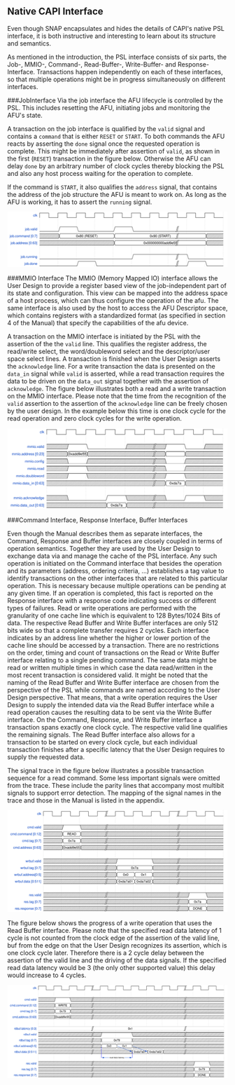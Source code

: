 ## Native CAPI Interface

Even though SNAP encapsulates and hides the details of CAPI's native PSL interface, it is both instructive and interesting to learn about its structure and semantics.

As mentioned in the introduction, the PSL interface consists of six parts, the Job-, MMIO-, Command-, Read-Buffer-, Write-Buffer- and Response-Interface. Transactions happen independently on each of these interfaces, so that multiple operations might be in progress simultaneously on different interfaces.

###JobInterface
Via the job interface the AFU lifecycle is controlled by the PSL. This includes resetting the AFU, initiating jobs and monitoring the AFU's state.

A transaction on the job interface is qualified by the `valid` signal and contains a `command` that is either `RESET` or `START`. To both commands the AFU reacts by asserting the `done` signal once the requested operation is complete. This might be immediately after assertion of `valid`, as shown in the first (`RESET`) transaction in the figure below. Otherwise the AFU can delay `done` by an arbitrary number of clock cycles thereby blocking the PSL and also any host process waiting for the operation to complete.

If the command is `START`, it also qualifies the `address` signal, that contains the address of the job structure the AFU is meant to work on. As long as the AFU is working, it has to assert the `running` signal.

![](/assets/wave_job.svg)


###MMIO Interface
The MMIO (Memory Mapped IO) interface allows the User Design to provide a register based view of the job-independent part of its state and configuration. This view can be mapped into the address space of a host process, which can thus configure the operation of the afu.
The same interface is also used by the host to access the AFU Descriptor space, which contains registers with a standardized format (as specified in section 4 of the Manual) that specify the capabilities of the afu device.

A transaction on the MMIO interface is initiated by the PSL with the assertion of the the `valid` line. This qualifies the register address, the read/write select, the word/doubleword select and the descriptor/user space select lines. A transaction is finished when the User Design asserts the `acknowledge` line. For a write transaction the data is presented on the `data_in` signal while `valid` is asserted, while a read transaction requires the data to be driven on the `data_out` signal together with the assertion of `acknowledge`. The figure below illustrates both a read and a write transaction on the MMIO interface. Please note that the time from the recognition of the `valid` assertion to the assertion of the `acknowledge` line can be freely chosen by the user design. In the example below this time is one clock cycle for the read operation and zero clock cycles for the write operation.

![](/assets/wave_mmio.svg)


###Command Interface, Response Interface, Buffer Interfaces

Even though the Manual describes them as separate interfaces, the Command, Response and Buffer interfaces are closely coupled in terms of operation semantics. Together they are used by the User Design to exchange data via and manage the cache of the PSL interface. Any such operation is initiated on the Command interface that besides the operation and its parameters (address, ordering criteria, …) establishes a tag value to identify transactions on the other interfaces that are related to this particular operation. This is necessary because multiple operations can be pending at any given time.
If an operation is completed, this fact is reported on the Response interface with a response code indicating success or different types of failures.
Read or write operations are performed with the granularity of one cache line which is equivalent to 128 Bytes/1024 Bits of data. The respective Read Buffer and Write Buffer interfaces are only 512 bits wide so that a complete transfer requires 2 cycles. Each interface indicates by an address line whether the higher or lower portion of the cache line should be accessed by a transaction. There are no restrictions on the order, timing and count of transactions on the Read or Write Buffer interface relating to a single pending command. The same data might be read or written multiple times in which case the data read/written in the most recent transaction is considered valid. It might be noted that the naming of the Read Buffer and Write Buffer interface are chosen from the perspective of the PSL while commands are named according to the User Design perspective. That means, that a write operation requires the User Design to supply the intended data via the Read Buffer interface while a read operation causes the resulting data to be sent via the Write Buffer interface.
On the Command, Response, and Write Buffer interface a transaction spans exactly one clock cycle. The respective valid line qualifies the remaining signals. The Read Buffer interface also allows for a transaction to be started on every clock cycle, but each individual transaction finishes after a specific latency that the User Design requires to supply the requested data.

The signal trace in the figure below illustrates a  possible transaction sequence for a read command. Some less important signals were omitted from the trace. These include the parity lines that accompany most multibit signals to support error detection. The mapping of the signal names in the trace and those in the Manual is listed in the appendix.

![](/assets/wave_com_read.svg)

The figure below shows the progress of a write operation that uses the Read Buffer interface. Please note that the specified read data latency of 1 cycle is not counted from the clock edge of the assertion of the valid line, buf from the edge on that the User Design recognizes its assertion, which is one clock cycle later. Therefore there is a 2 cycle delay between the assertion of the valid line and the driving of the data signals. If the specified read data latency would be 3 (the only other supported value) this delay would increase to 4 cycles.

![](/assets/wave_com_write.svg)
